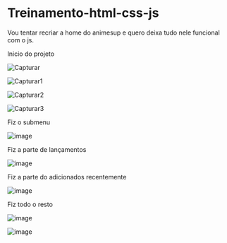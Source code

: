 # Treinamento-html-css-js
Vou tentar recriar a home do animesup e quero deixa tudo nele funcional com o js.

Inicio do projeto
   
   ![Capturar](https://user-images.githubusercontent.com/96635752/162526611-13350b9a-93be-43cf-9072-f6c789b83b35.PNG)

   ![Capturar1](https://user-images.githubusercontent.com/96635752/162526653-fe311307-5d9d-4e06-b5d4-31abc243c3af.PNG)


   ![Capturar2](https://user-images.githubusercontent.com/96635752/162526722-8c521018-d6c8-469c-baf1-5a46cd6de3d7.PNG)

   ![Capturar3](https://user-images.githubusercontent.com/96635752/162526949-0db5c5f0-3921-4cd9-ba83-ae879d6eb339.PNG)

Fiz o submenu

  ![image](https://user-images.githubusercontent.com/96635752/162581722-0747e707-a41b-4327-981c-5f54c55e0c70.png)
  
Fiz a parte de lançamentos
  
  ![image](https://user-images.githubusercontent.com/96635752/162593009-c76ddcdc-ce46-419c-88fa-a27934b25adc.png)

Fiz a parte do adicionados recentemente
   
   ![image](https://user-images.githubusercontent.com/96635752/162649742-77008db4-b688-41f3-931f-1459dd3155a5.png)
   
Fiz todo o resto 

   ![image](https://user-images.githubusercontent.com/96635752/163009193-212f4abd-4de1-4067-8d68-0fb14283012d.png)

   ![image](https://user-images.githubusercontent.com/96635752/163009413-32132ca5-0db9-4ae0-a72a-81672b7b3675.png)


